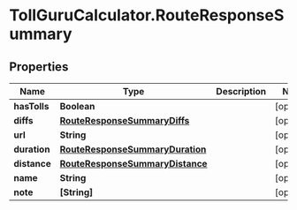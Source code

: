 # TollGuruCalculator.RouteResponseSummary

## Properties
Name | Type | Description | Notes
------------ | ------------- | ------------- | -------------
**hasTolls** | **Boolean** |  | [optional] 
**diffs** | [**RouteResponseSummaryDiffs**](RouteResponseSummaryDiffs.md) |  | [optional] 
**url** | **String** |  | [optional] 
**duration** | [**RouteResponseSummaryDuration**](RouteResponseSummaryDuration.md) |  | [optional] 
**distance** | [**RouteResponseSummaryDistance**](RouteResponseSummaryDistance.md) |  | [optional] 
**name** | **String** |  | [optional] 
**note** | **[String]** |  | [optional] 
